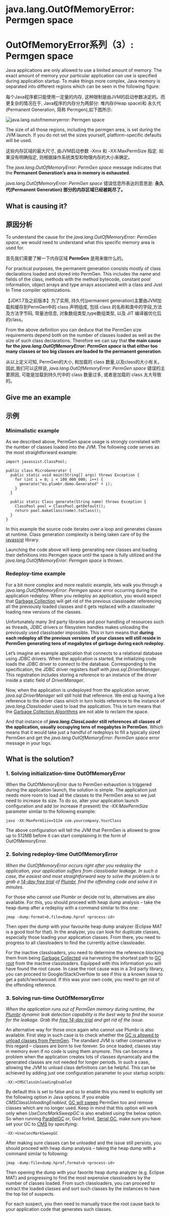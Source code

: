 # java.lang.OutOfMemoryError: **Permgen space**

# OutOfMemoryError系列（3）: Permgen space

Java applications are only allowed to use a limited amount of memory. The exact amount of memory your particular application can use is specified during application startup. To make things more complex, Java memory is separated into different regions which can be seen in the following figure:

每个Java程序都只能使用一定量的内存, 这种限制是由JVM的启动参数决定的。而更复杂的情况在于, Java程序的内存分为两部分: 堆内存(Heap space)和 永久代(Permanent Generation, 简称 Permgen),如下图所示:


![java.lang.outofmemoryerror: Permgen space](03_01_java.lang_.outofmemoryerror-permgen-space.png)



The size of all those regions, including the permgen area, is set during the JVM launch. If you do not set the sizes yourself, platform-specific defaults will be used.

这些内存区域的最大尺寸, 由JVM启动参数 -Xmx 和 -XX:MaxPermSize 指定. 如果没有明确指定, 则根据操作系统类型和物理内存的大小来确定。

The _java.lang.OutOfMemoryError: PermGen space_ message indicates that the **Permanent Generation’s area in memory is exhausted**.

_java.lang.OutOfMemoryError: PermGen space_ 错误信息所表达的意思是: **永久代(Permanent Generation) 部分的内存区域已经被耗尽了。** 

## What is causing it?

## 原因分析

To understand the cause for the _java.lang.OutOfMemoryError: PermGen space_, we would need to understand what this specific memory area is used for.

首先我们需要了解一下内存区域 **PermGen** 是用来做什么的。

For practical purposes, the permanent generation consists mostly of class declarations loaded and stored into PermGen. This includes the name and fields of the class, methods with the method bytecode, constant pool information, object arrays and type arrays associated with a class and Just In Time compiler optimizations.

【JDK1.7及之前版本】为了实用, 持久代(permanent generation)主要由JVM加载和缓存到PermGen中的 class 声明组成, 包括 class 的名称和类中的字段,方法及方法字节码, 常量池信息, 对象数组类型,type数组类型, 以及 JIT 编译器优化后的class。

From the above definition you can deduce that the PermGen size requirements depend both on the number of classes loaded as well as the size of such class declarations. Therefore we can say that **the main cause for the _java.lang.OutOfMemoryError: PermGen space_ is that either too many classes or too big classes are loaded to the permanent generation**.

从以上定义可知, PermGen的大小, 和加载的 class 数量,以及class的大小有关。因此,我们可以这样说, _java.lang.OutOfMemoryError: PermGen space_ 错误的主要原因, 可能是加载到持久代中的 class 数量过多, 或者是加载的 class 太大导致的。



## Give me an example

## 示例

### Minimalistic example

As we described above, PermGen space usage is strongly correlated with the number of classes loaded into the JVM. The following code serves as the most straightforward example:

```
import javassist.ClassPool;

public class MicroGenerator {
  public static void main(String[] args) throws Exception {
    for (int i = 0; i < 100_000_000; i++) {
      generate("eu.plumbr.demo.Generated" + i);
    }
  }

  public static Class generate(String name) throws Exception {
    ClassPool pool = ClassPool.getDefault();
    return pool.makeClass(name).toClass();
  }
}
```

In this example the source code iterates over a loop and generates classes at runtime. Class generation complexity is being taken care of by the [javassist](http://www.csg.ci.i.u-tokyo.ac.jp/~chiba/javassist/) library.

Launching the code above will keep generating new classes and loading their definitions into Permgen space until the space is fully utilized and the _java.lang.OutOfMemoryError: Permgen space_ is thrown.

### Redeploy-time example

For a bit more complex and more realistic example, lets walk you through a _java.lang.OutOfMemoryError: Permgen space_ error occurring during the application redeploy. When you redeploy an application, you would expect that [Garbage Collection](https://plumbr.eu/handbook/garbage-collection-algorithms-implementations) will get rid of the previous classloader referencing all the previously loaded classes and it gets replaced with a classloader loading new versions of the classes.

Unfortunately many 3rd party libraries and poor handling of resources such as threads, JDBC drivers or filesystem handles makes unloading the previously used classloader impossible. This in turn means that **during each redeploy all the previous versions of your classes will still reside in PermGen generating tens of megabytes of garbage during each redeploy**.

Let’s imagine an example application that connects to a relational database using JDBC drivers. When the application is started, the initializing code loads the JDBC driver to connect to the database. Corresponding to the specification, the JDBC driver registers itself with _java.sql.DriverManager_. This registration includes storing a reference to an instance of the driver inside a static field of _DriverManager_.

Now, when the application is undeployed from the application server, _java.sql.DriverManager_ will still hold that reference. We end up having a live reference to the driver class which in turn holds reference to the instance of _java.lang.Classloader_ used to load the application. This in turn means that the [Garbage Collection Algorithms](https://plumbr.eu/handbook/garbage-collection-algorithms-implementations) are not able to reclaim the space.

And that instance of **_java.lang.ClassLoader_ still references all classes of the application, usually occupying tens of megabytes in PermGen**. Which means that it would take just a handful of redeploys to fill a typically sized PermGen and get the _java.lang.OutOfMemoryError: PermGen space_ error message in your logs.



## What is the solution?

### **1.** Solving initialization-time OutOfMemoryError

When the OutOfMemoryError due to PermGen exhaustion is triggered during the application launch, the solution is simple. The application just needs more room to load all the classes to the PermGen area so we just need to increase its size. To do so, alter your application launch configuration and add (or increase if present) the _-XX:MaxPermSize_ parameter similar to the following example:

```
java -XX:MaxPermSize=512m com.yourcompany.YourClass
```

The above configuration will tell the JVM that PermGen is allowed to grow up to 512MB before it can start complaining in the form of OutOfMemoryError.

### **2.** Solving redeploy-time OutOfMemoryError

_When the OutOfMemoryError occurs right after you redeploy the application, your application suffers from classloader leakage. In such a case, the easiest and most straightforward way to solve the problem is to grab a [14-day free trial](#) of [Plumbr](/), find the offending code and solve it in minutes._

For those who cannot use Plumbr or decide not to, alternatives are also available. For this, you should proceed with heap dump analysis – take the heap dump after a redeploy with a command similar to this one:

```
jmap -dump:format=b,file=dump.hprof <process-id> 

```

Then open the dump with your favourite heap dump analyzer (Eclipse MAT is a good tool for that). In the analyzer, you can look for duplicate classes, especially those loading your application classes. From there, you need to progress to all classloaders to find the currently active classloader.

For the inactive classloaders, you need to determine the reference blocking them from being [Garbage Collected](https://plumbr.eu/handbook/garbage-collection-in-jvm) via harvesting the shortest path to [GC root](https://plumbr.eu/handbook/garbage-collection-algorithms/marking-reachable-objects) from the inactive classloaders. Equipped with this information you will have found the root cause. In case the root cause was in a 3rd party library, you can proceed to Google/StackOverflow to see if this is a known issue to get a patch/workaround. If this was your own code, you need to get rid of the offending reference.

### **3.** Solving run-time OutOfMemoryError

_When the application runs out of PermGen memory during runtime, the [Plumbr](/) dynamic leak detection capability is the best way to find the source for the leakage. Grab the [free 14-day trial](#) and get rid of the issue._

An alternative way for those once again who cannot use Plumbr is also available. First step in such case is to check whether the [GC is allowed to unload classes from PermGen](https://plumbr.eu/handbook/garbage-collection-in-jvm/memory-pools/permgen). The standard JVM is rather conservative in this regard – classes are born to live forever. So once loaded, classes stay in memory even if no code is using them anymore. This can become a problem when the application creates lots of classes dynamically and the generated classes are not needed for longer periods. In such a case, allowing the JVM to unload class definitions can be helpful. This can be achieved by adding just one configuration parameter to your startup scripts:

```
-XX:+CMSClassUnloadingEnabled
```

By default this is set to false and so to enable this you need to explicitly set the following option in Java options. If you enable _CMSClassUnloadingEnabled_, [GC will sweep](https://plumbr.eu/handbook/garbage-collection-algorithms/removing-unused-objects/sweep) PermGen too and remove classes which are no longer used. Keep in mind that this option will work only when _UseConcMarkSweepGC_ is also enabled using the below option. So when running [ParallelGC](https://plumbr.eu/handbook/garbage-collection-algorithms-implementations/parallel-gc) or, God forbid, [Serial GC](https://plumbr.eu/handbook/garbage-collection-algorithms-implementations/serial-gc), make sure you have set your GC to [CMS](https://plumbr.eu/handbook/garbage-collection-algorithms-implementations/concurrent-mark-and-sweep) by specifying:

```
-XX:+UseConcMarkSweepGC
```

After making sure classes can be unloaded and the issue still persists, you should proceed with heap dump analysis – taking the heap dump with a command similar to following:

```
jmap -dump:file=dump.hprof,format=b <process-id> 

```

Then opening the dump with your favorite heap dump analyzer (e.g. Eclipse MAT) and progressing to find the most expensive classloaders by the number of classes loaded. From such classloaders, you can proceed to extract the loaded classes and sort such classes by the instances to have the top list of suspects.

For each suspect, you then need to manually trace the root cause back to your application code that generates such classes.
